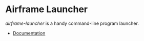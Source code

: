 # Airframe Launcher

*airframe-launcher* is a handy command-line program launcher.

- [Documentation](https://wvlet.org/airframe/docs/airframe-launcher.html)

